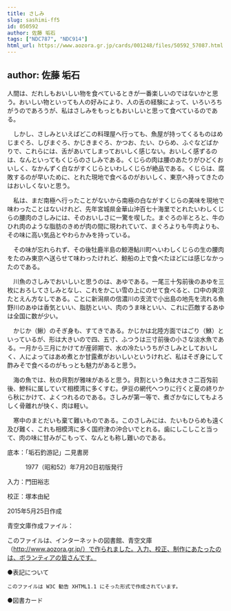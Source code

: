 ```yaml
---
title: さしみ
slug: sashimi-ff5
id: 050592
author: 佐藤 垢石
tags: ["NDC787", "NDC914"]
html_url: https://www.aozora.gr.jp/cards/001248/files/50592_57087.html
---
```


## author: 佐藤 垢石

人間は、だれしもおいしい物を食べているときが一番楽しいのではないかと思う。おいしい物といっても人の好みにより、人の舌の経験によって、いろいろちがうのであろうが、私はさしみをもっともおいしいと思って食べているのである。

　しかし、さしみといえばどこの料理屋へ行っても、魚屋が持ってくるものはめじまぐろ、しびまぐろ、かじきまぐろ、かつお、たい、ひらめ、ふぐなどばかりで、これらには、舌があいてしまっておいしく感じない。おいしく感ずるのは、なんといってもくじらのさしみである。くじらの肉は腰のあたりがひどくおいしく、なかんずく白ながすくじらといわしくじらが絶品である。くじらは、腐敗するのが早いために、とれた現地で食べるのがおいしく、東京へ持ってきたのはおいしくないと思う。

　私は、まだ南極へ行ったことがないから南極の白ながすくじらの美味を現地で味わったことはないけれど、先年宮城県金華山沖百七十海里でとれたいわしくじらの腰肉のさしみには、そのおいしさに一驚を喫した。まぐろの半とろと、牛のひれ肉のような脂肪のきめが肉の間に現われていて、まぐろよりも牛肉よりも、その味に高い気品とやわらかみを持っている。

　その味が忘れられず、その後牡鹿半島の鯨港鮎川町へいわしくじらの生の腰肉をたのみ東京へ送らせて味わったけれど、鯨船の上で食べたほどには感じなかったのである。

　川魚のさしみでおいしいと思うのは、あゆである。一尾三十匁前後のあゆを三枚におろしてさしみとなし、これをかこい雪の上にのせて食べると、口中の爽涼たとえん方なしである。ことに新潟県の信濃川の支流で小出島の地先を流れる魚野川のあゆは香気といい、脂肪といい、肉のうま味といい、これに匹敵するあゆは全国に数が少い。

　かじか（鰍）のそぎ身も、すてきである。かじかは北陸方面ではごり（鮴）といっているが、形は大きいので四、五寸、ふつうは三寸前後の小さな淡水魚である。一月から三月にかけてが産卵期で、水の冷たいうちがさしみとしておいしく、人によってはあめ煮とか甘露煮がおいしいというけれど、私はそぎ身にして酢みそで食べるのがもっとも魅力があると思う。

　海の魚では、秋の貝割が雅味があると思う。貝割という魚は大きさ二百匁前後、鰺科に属していて相模湾に多くすむ。伊豆の網代へつりに行くと夏の終りから秋にかけて、よくつれるのである。さしみが第一等で、煮ざかなにしてもよろしく骨離れが快く、肉は軽い。

　寒中のまとだいも棄て難いものである。このさしみには、たいもひらめも遠く及び難く、これも相模湾に多く国府津の沖合いでとれる。歯にしこしこと当って、肉の味に甘みがこもって、なんとも称し難いのである。













底本：「垢石釣游記」二見書房

　　　1977（昭和52）年7月20日初版発行

入力：門田裕志

校正：塚本由紀

2015年5月25日作成

青空文庫作成ファイル：

このファイルは、インターネットの図書館、青空文庫（http://www.aozora.gr.jp/）で作られました。入力、校正、制作にあたったのは、ボランティアの皆さんです。











●表記について


	このファイルは W3C 勧告 XHTML1.1 にそった形式で作成されています。







●図書カード